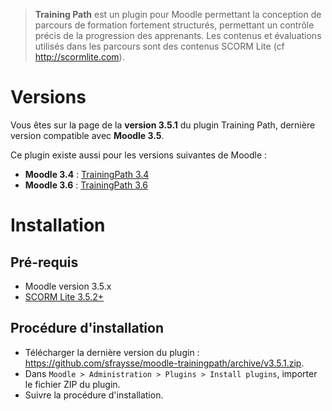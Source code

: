 > **Training Path** est un plugin pour Moodle permettant la conception de parcours de formation fortement structurés, permettant un contrôle précis de la progression des apprenants. Les contenus et évaluations utilisés dans les parcours sont des contenus SCORM Lite (cf http://scormlite.com).


# Versions

Vous êtes sur la page de la **version 3.5.1** du plugin Training Path, dernière version compatible avec **Moodle 3.5**.

Ce plugin existe aussi pour les versions suivantes de Moodle :
- **Moodle 3.4** : [TrainingPath 3.4](https://github.com/sfraysse/moodle-trainingpath/tree/3.4)
- **Moodle 3.6** : [TrainingPath 3.6](https://github.com/sfraysse/moodle-trainingpath/tree/3.6)


# Installation


## Pré-requis

- Moodle version 3.5.x
- [SCORM Lite 3.5.2+](https://github.com/sfraysse/moodle-scormlite/tree/3.5)


## Procédure d'installation

- Télécharger la dernière version du plugin : https://github.com/sfraysse/moodle-trainingpath/archive/v3.5.1.zip.
- Dans `Moodle > Administration > Plugins > Install plugins`, importer le fichier ZIP du plugin.
- Suivre la procédure d'installation.



